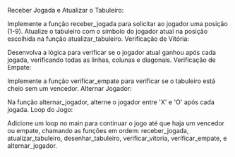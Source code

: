 Receber Jogada e Atualizar o Tabuleiro:

Implemente a função receber_jogada para solicitar ao jogador uma posição (1-9).
Atualize o tabuleiro com o símbolo do jogador atual na posição escolhida na função atualizar_tabuleiro.
Verificação de Vitória:

Desenvolva a lógica para verificar se o jogador atual ganhou após cada jogada, verificando todas as linhas, colunas e diagonais.
Verificação de Empate:

Implemente a função verificar_empate para verificar se o tabuleiro está cheio sem um vencedor.
Alternar Jogador:

Na função alternar_jogador, alterne o jogador entre 'X' e 'O' após cada jogada.
Loop do Jogo:

Adicione um loop no main para continuar o jogo até que haja um vencedor ou empate, chamando as funções em ordem: receber_jogada, atualizar_tabuleiro, desenhar_tabuleiro, verificar_vitoria, verificar_empate, e alternar_jogador.